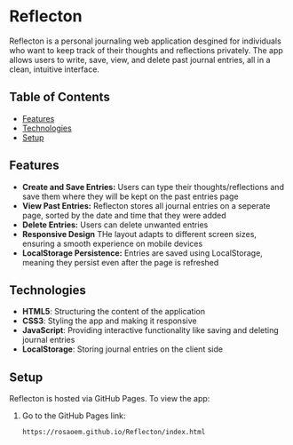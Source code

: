 # Reflecton

Reflecton is a personal journaling web application desgined for individuals who want to keep track of their thoughts and reflections privately. The app allows users to write, save, view, and delete past journal entries, all in a clean, intuitive interface. 

## Table of Contents

- [Features](#features)
- [Technologies](#technologies)
- [Setup](#setup)


## Features

- **Create and Save Entries:** Users can type their thoughts/reflections and save them where they will be kept on the past entries page 
- **View Past Entries:** Reflecton stores all journal entries on a seperate page, sorted by the date and time that they were added
- **Delete Entries:** Users can delete unwanted entries
- **Responsive Design** THe layout adapts to different screen sizes, ensuring a smooth experience on mobile devices
- **LocalStorage Persistence:** Entries are saved using LocalStorage, meaning they persist even after the page is refreshed

## Technologies

- **HTML5**: Structuring the content of the application
- **CSS3**: Styling the app and making it responsive
- **JavaScript**: Providing interactive functionality like saving and deleting journal entries
- **LocalStorage**: Storing journal entries on the client side

## Setup

Reflecton is hosted via GitHub Pages. To view the app:

1. Go to the GitHub Pages link:
    ```bash
    https://rosaoem.github.io/Reflecton/index.html





